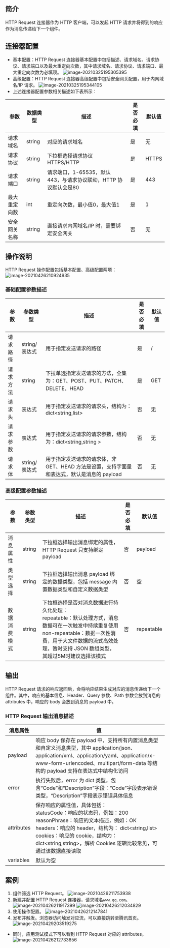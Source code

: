 

## 简介

HTTP Request 连接器作为 HTTP 客户端，可以发起 HTTP 请求并将得到的响应作为消息传递给下一个组件。

## 连接器配置
- 基本配置：HTTP Request 连接器基本配置中包括描述、请求域名、请求协议、请求端口以及最大重定向次数，其中请求域名、请求协议、请求端口、最大重定向次数为必填项。
![image-20210325195305395](https://main.qcloudimg.com/raw/75e2a92473594969fc6cdaf011a23284/image-20210325195305395.png)
- 高级配置：HTTP Request 连接器高级配置中包括安全网关配置，用于内网域名/IP 请求。
![image-20210325195344105](https://main.qcloudimg.com/raw/7c3e99e63748c9907d8f9891527da748/image-20210325195344105.png)
- 上述连接器配置参数相关描述如下表所示：

| 参数         | 数据类型 | 描述                                                         | **是否必填** | **默认值** |
| ------------ | -------- | ------------------------------------------------------------ | ------------ | ---------- |
| 请求域名     | string   | 对应的请求域名                                               | 是           | 无         |
| 请求协议     | string   | 下拉框选择请求协议 HTTPS/HTTP                                 | 是           | HTTPS      |
| 请求端口     | string   | 请求端口，1-65535，默认443，与请求协议联动，HTTP 协议默认会是80 | 是           | 443        |
| 最大重定向数 | int      | 重定向次数，最小值0，最大值1                             | 是           | 1          |
| 安全网关名称 | string   | 直接请求内网域名/IP 时，需要绑定安全网关                      | 否           | 无         |

## 操作说明

HTTP Request 操作配置包括基本配置、高级配置两项：
![image-20210426210924935](https://main.qcloudimg.com/raw/5ab2b4ee6ca98f500bdf202bf41ea74d/image-20210426210924935.png)

### 基础配置参数描述

| 参数     | 参数类型      | 描述                                                         | **是否必填** | **默认值** |
| -------- | ------------- | ------------------------------------------------------------ | ------------ | ---------- |
| 请求路径 | string/表达式 | 用于指定发送请求的路径                                       | 是           | /          |
| 请求方法 | string        | 下拉单选指定发送请求的方法，全集为：GET、POST、PUT、PATCH、DELETE、HEAD | 是           | GET        |
| 请求头   | 表达式        | 用于指定发送请求的请求头，结构为：dict<string,list<string>>  | 否           | 无         |
| 请求参数 | 表达式        | 用于指定发送请求的请求参数，结构为：dict<string,string >     | 否           | 无         |
| 请求体   | string/表达式 | 用于指定发送请求的请求体，非 GET、HEAD 方法是设置，支持字面量和表达式，默认是消息的 payload | 否           | 无         |

### 高级配置参数描述

| 参数         | 参数类型 | 描述                                                         | 是否必填 | 默认值     |
| ------------ | -------- | ------------------------------------------------------------ | -------- | ---------- |
| 消息属性     | string   | 下拉框选择输出消息绑定的属性，HTTP Request 只支持绑定 payload  | 否       | payload    |
| 类型选择     | string   | 下拉框选择输出消息 payload 绑定的数据类型，包括 message 内置数据类型和自定义数据类型 | 否       | 空         |
| 数据消费模式 | string   | 下拉框选择是否对消息数据进行持久化处理：<br/>repeatable：默认处理方式，消息数据可在一次触发中持续重复使用<br/>non-repeatable：数据一次性消费，用于大文件数据的流式高效处理，暂时支持 JSON 数组类型，其超过5M时建议选择该模式 | 否       | repeatable |

## 输出

HTTP Request 请求的响应返回后，会将响应结果生成对应的消息传递给下一个组件。其中，响应的基本信息、Header、Query 参数、Path 参数会放到消息的 attributes 中，响应的 body 会放到消息的 payload 中。

### HTTP Request 输出消息描述

| 消息属性   | 值                                                           |
| ---------- | ------------------------------------------------------------ |
| payload    | 响应 body 保存在 payload 中，支持所有内置消息类型和自定义消息类型，其中 application/json、application/xml、application/yaml、application/x-www-form-urlencoded、multipart/form-data 等结构的 payload 支持在表达式中结构化访问 |
| error      | 执行失败后，error 为 dict 类型，包含“Code”和“Description”字段：“Code”字段表示错误类型，“Description”字段表示错误具体信息 |
| attributes | 保存响应的属性值，具体包括：<br/>statusCode：响应的状态码，例如：200<br/>reasonPhrase：响应的文本描述，例如：OK<br/>headers：响应的 header，结构为： dict<string,list<string>><br/>cookies：响应的 cookie，结构为： dict<string,string>，解析 Cookies 逻辑比较常见，可通过该数据直接读取 |
| variables  | 默认为空                                                     |

## 案例

1. 组件筛选 HTTP Request。
![image-20210426211753938](https://main.qcloudimg.com/raw/8db8b3da512cc211fc8f0dda96f1b586/image-20210426211753938.png)
2. 新建并配置 HTTP Request 连接器，请求域名`www.qq.com`。
![image-20210426211917399](https://main.qcloudimg.com/raw/5d3d30dde98c734555b4099f6a3ce978/image-20210426211917399.png)
![image-20210426212034829](https://main.qcloudimg.com/raw/e72c3ac6c91d37d0111df93d6c081da7/image-20210426212034829.png)
3. 使用操作配置。
![image-20210426212147841](https://main.qcloudimg.com/raw/78af82d495104beca974fe9c73ed22d5/image-20210426212147841.png)
4. 发布并触发。浏览器访问触发对应流，可以直接跳转至腾讯首页。
![image-20210429203519275](https://main.qcloudimg.com/raw/d521e80f6398f1ee02d78fd995cf1390/image-20210429203519275.png)
 - 同时，应用测试模式下可以看到 HTTP Request 对应的 attributes。
![image-20210426212733856](https://main.qcloudimg.com/raw/4a7099444248e9c65bb8abee04adeff5/image-20210426212733856.png)
